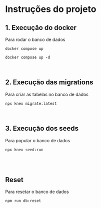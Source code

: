 # Instruções do projeto

## 1. Execução do docker
Para rodar o banco de dados
```
docker compose up
```
```
docker compose up -d
```
</br>

## 2. Execução das migrations
Para criar as tabelas no banco de dados

```
npx knex migrate:latest
```
</br>

## 3. Execução dos seeds
Para popular o banco de dados

```
npx knex seed:run
```

</br>
</br>

## Reset
Para resetar o banco de dados

```
npm run db:reset
```

